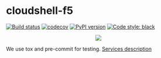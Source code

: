 # cloudshell-f5
[![Build status](https://travis-ci.org/QualiSystems/cloudshell-f5.svg?branch=dev)](https://travis-ci.org/QualiSystems/cloudshell-f5)
[![codecov](https://codecov.io/gh/QualiSystems/cloudshell-f5/branch/dev/graph/badge.svg)](https://codecov.io/gh/QualiSystems/cloudshell-f5)
[![PyPI version](https://badge.fury.io/py/cloudshell-f5.svg)](https://badge.fury.io/py/cloudshell-f5)
[![Code style: black](https://img.shields.io/badge/code%20style-black-000000.svg)](https://github.com/python/black)

<p align="center">
<img src="https://github.com/QualiSystems/devguide_source/raw/master/logo.png"></img>
</p>

We use tox and pre-commit for testing. [Services description](https://github.com/QualiSystems/cloudshell-package-repo-template#description-of-services)
